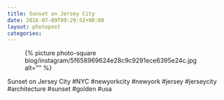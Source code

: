 ```yaml
---
title: Sunset on Jersey City
date: 2016-07-09T09:29:52+00:00
layout: photopost
categories:
---
```


<figure class="photo photo--square">
  {% picture photo-square blog/instagram/5f658969624e28c9c9291ece6395e24c.jpg alt="" %}
</figure>

Sunset on Jersey City
#NYC #newyorkcity #newyork #jersey #jerseycity #architecture #sunset #golden #usa
